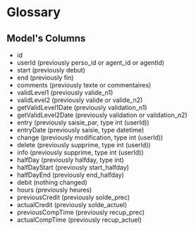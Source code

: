 # Glossary

## Model's Columns

* id
* userId (previously perso_id or agent_id or agentId)
* start (previously debut)
* end (previously fin)
* comments (previously texte or commentaires)
* validLevel1 (previously valide_n1)
* validLevel2 (previously valide or valide_n2)
* getValidLevel1Date (previously validation_n1)
* getValidLevel2Date (previously validation or validation_n2)
* entry (previously saisie_par, type int (userId))
* entryDate (previously saisie, type datetime)
* change (previously modification, type int (userId))
* delete (previously supprime, type int (userId))
* info (previously supprime, type int (userId))
* halfDay (previously halfday, type int)
* halfDayStart (previously start_halfday)
* halfDayEnd (previously end_halfday)
* debit (nothing changed)
* hours (previously heures)
* previousCredit (previously solde_prec)
* actualCredit (previously solde_actuel)
* previousCompTime (previously recup_prec)
* actualCompTime (previously recup_actuel)
